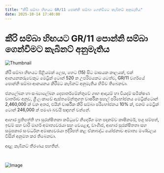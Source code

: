 ```yaml
---
title: "කීරි සම්බා හිඟයට GR/11 පොන්නි සම්බා ගෙන්වීමට කැබිනට් අනුමැතිය"
date: 2025-10-14 17:40:00
---
```


# කීරි සම්බා හිඟයට GR/11 පොන්නි සම්බා ගෙන්වීමට කැබිනට් අනුමැතිය

![Thumbnail](https://helakuru.sgp1.cdn.digitaloceanspaces.com/esana/images/lib/ricenew[1].jpg)

කීරි සම්බා හිඟයට පිළියමක් ලෙස, හෙට (15) සිට මාසයක කාලයක්, එක් ආනයනකරුවෙකුට මෙට්‍රික් ටොන් 520 ක උපරිමයකට යටත්ව, GR/11 වර්ගයේ පොන්නි සම්බා ආනයනය කිරීමට කැබිනට් අනුමැතිය හිමිව තිබෙනවා.

ජනලේඛන හා සංඛ්‍යාලේඛන දෙපාර්තමේන්තුවේ ගෘහ ආදායම් හා වියදම් සමීක්ෂණ වාර්තාව අනුව, ශ්‍රී ලංකාවේ ඇස්තමේන්තුගත වාර්ෂික සහල් පරිභෝජනය මෙට්‍රික්ටොන් 2,460,000 ක් වන අතර, එයින් වාර්ෂික කිරි සම්බා පරිභෝජනය 10% ක්, එනම් මෙට්‍රික් ටොන් 246,000 ක් පමණ බවයි සඳහන් වන්නේ. 

ආහාර ප්‍රතිපත්ති හා සුරක්ෂිතකා කමිටුවේ නිර්දේශ මත පදනම්ව කෘෂිකර්ම, පශු සම්පත්, ඉඩම් සහ වාරි මාර්ග අමාත්‍යවරයා සහ වෙළෙඳ, වාණිජ, ආහාර සුරක්ෂිතතා සහ සමුපකාර සංවර්ධන අමාක්‍යවරයා ඉදිරිපත් කළ ඒකාබද්ධ යෝජනාව අමාත්‍ය මණ්ඩලය විසින් අනුමත කර තිබෙනවා.

අදාළ කැබිනට් තීරණය පහතින්. 

 

![Image](https://helakuru.sgp1.cdn.digitaloceanspaces.com/esana/images/68ee2020c4f00pdf_page_0.jpeg)

